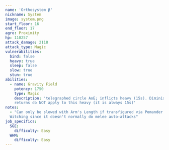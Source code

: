 ```yaml
---
name: 'Orthosystem β'
nickname: System
image: system.png
start_floor: 16
end_floor: 17
agro: Proximity
hp: 110257
attack_damage: 2118
attack_type: Magic
vulnerabilities:
  bind: false
  heavy: true
  sleep: false
  slow: true
  stun: true
abilities:
  - name: Gravity Field
    potency: 1750
    type: Magic
    description: 'telegraphed circle AoE; inflicts heavy (15s). Diminishing
    returns do NOT apply to this heavy (it is always 15s)'
notes:
  - "Can only be slowed with Arm's Length if transfigured via Pomander of
  Witching since it doesn't normally do melee auto-attacks"
job_specifics:
  SGE:
    difficulty: Easy
  WHM:
    difficulty: Easy
---
```


